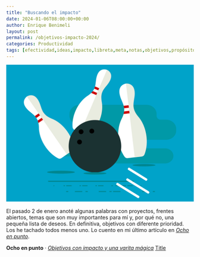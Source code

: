 ```yaml
---
title: "Buscando el impacto"
date: 2024-01-06T08:00:00+00:00
author: Enrique Benimeli
layout: post
permalink: /objetivos-impacto-2024/
categories: Productividad
tags: [efectividad,ideas,impacto,libreta,meta,notas,objetivos,propósitos,proyectos]
---
```


[![image](assets/images/posts/2024/01/impacto.png)](https://www.ochoenpunto.com/objetivos-impacto-varita-magica/)

El pasado 2 de enero anoté algunas palabras con proyectos, frentes abiertos, temas que son muy importantes para mí y, por qué no, una pequeña lista de deseos. En definitiva, objetivos con diferente prioridad. Los he tachado todos menos uno. Lo cuento en mi último artículo en [*Ocho en punto*](https://www.ochoenpunto.com/objetivos-impacto-varita-magica/).

**Ocho en punto** · [*Objetivos con impacto y una varita mágica*](https://www.ochoenpunto.com/objetivos-impacto-varita-magica/)
[Title](https://www.youtube.com/watch?v%253DAcSDm65kNpw)